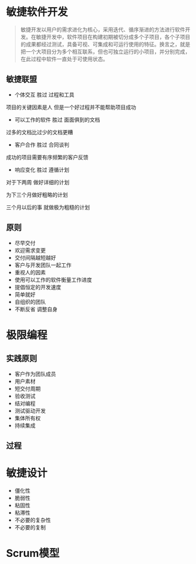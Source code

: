 # 敏捷软件开发

>敏捷开发以用户的需求进化为核心，采用迭代、循序渐进的方法进行软件开发。在敏捷开发中，软件项目在构建初期被切分成多个子项目，各个子项目的成果都经过测试，具备可视、可集成和可运行使用的特征。换言之，就是把一个大项目分为多个相互联系，但也可独立运行的小项目，并分别完成，在此过程中软件一直处于可使用状态。

## 敏捷联盟

- 个体交互 胜过 过程和工具

项目的关键因素是人 但是一个好过程并不能帮助项目成功

- 可以工作的软件 胜过 面面俱到的文档

过多的文档比过少的文档更糟

- 客户合作 胜过 合同谈判

成功的项目需要有序频繁的客户反馈

- 响应变化 胜过 遵循计划

对于下两周 做好详细的计划

为下三个月做好粗略的计划

三个月以后的事 就做极为粗糙的计划

## 原则

- 尽早交付
- 欢迎需求变更
- 交付间隔越短越好
- 客户与开发团队一起工作
- 重视人的因素
- 使用可以工作的软件衡量工作进度
- 提倡恒定的开发速度
- 简单就好
- 自组织的团队
- 不断反省 调整自身

# 极限编程

## 实践原则

- 客户作为团队成员
- 用户素材
- 短交付周期
- 验收测试
- 结对编程
- 测试驱动开发
- 集体所有权
- 持续集成

## 过程

# 敏捷设计

- 僵化性
- 脆弱性
- 粘固性
- 粘滞性
- 不必要的复杂性
- 不必要的复制

# Scrum模型



